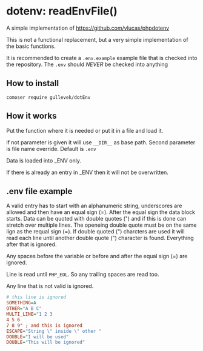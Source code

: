 # dotenv: readEnvFile()

A simple implementation of <https://github.com/vlucas/phpdotenv>

This is not a functional replacement, but a very simple implementation of the basic functions.

It is recommended to create a `.env.example` example file that is checked into the
repository. The `.env` should *NEVER* be checked into anything

## How to install

`comoser require gullevek/dotEnv`

## How it works

Put the function where it is needed or put it in a file and load it.

if not parameter is given it will use `__DIR__` as base path.
Second parameter is file name override. Default is `.env`

Data is loaded into _ENV only.

If there is already an entry in _ENV then it will not be overwritten.

## .env file example

A valid entry has to start with an alphanumeric string, underscores are allowed and
then have an equal sign (=). After the equal sign the data block starts. Data can be
quoted with double quotes (") and if this is done can stretch over multiple lines.
The openeing double quote must be on the same lign as the requal sign (=). If double
quoted (") charcters are used it will read each line until another double quote (")
character is found. Everything after that is ignored.

Any spaces before the variable or before and after the equal sign (=) are ignored.

Line is read until `PHP_EOL`. So any trailing spaces are read too.

Any line that is not valid is ignored.

```ini
# this line is ignored
SOMETHING=A
OTHER="A B C"
MULTI_LINE="1 2 3
4 5 6
7 8 9" ; and this is ignored
ESCAPE="String \" inside \" other "
DOUBLE="I will be used"
DOUBLE="This will be ignored"
```
